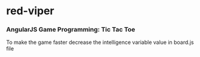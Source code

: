 red-viper
========

### AngularJS Game Programming: Tic Tac Toe
  To make the game faster decrease the intelligence variable value in board.js file
